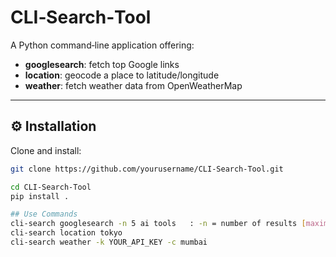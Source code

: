 # CLI‑Search‑Tool

A Python command‑line application offering:

- **googlesearch**: fetch top Google links
- **location**: geocode a place to latitude/longitude
- **weather**: fetch weather data from OpenWeatherMap

---

## ⚙️ Installation

Clone and install:

```bash
git clone https://github.com/yourusername/CLI-Search-Tool.git

cd CLI-Search-Tool
pip install .

## Use Commands 
cli-search googlesearch -n 5 ai tools   : -n = number of results [maximum20] , "ai tool" : your search keywordrs. 
cli-search location tokyo
cli-search weather -k YOUR_API_KEY -c mumbai
